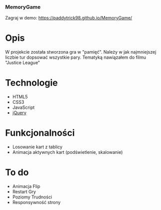 ### MemoryGame

Zagraj w demo: https://paddytrick98.github.io/MemoryGame/

# Opis
W projekcie została stworzona gra w "pamięć". Należy w jak najmniejszej liczbie tur dopsować wszystkie pary. 
Tematyką nawiązałem do filmu "Justice League" 

# Technologie
- HTML5
- CSS3
- JavaScript 
- [jQuery](https://jquery.com/)

# Funkcjonalności
- Losowanie kart z tablicy
- Animacja aktywnych kart (podświetlenie, skalowanie)


# To do
- Animacja Flip
- Restart Gry
- Poziomy Trudności
- Responsywność strony
